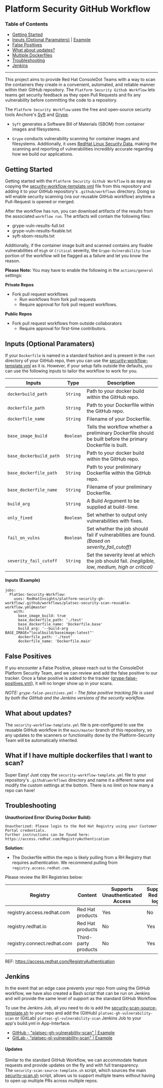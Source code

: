 # Platform Security GitHub Workflow

### Table of Contents
- [Getting Started](#getting-started)
- [Inputs (Optional Paramaters)](#inputs-optional-paramaters) | [Example](#inputs-example)
- [False Positives](#false-positives)
- [What about updates?](#what-about-updates)
- [Multiple Dockerfiles](#what-if-i-have-multiple-dockerfiles-that-i-want-to-scan)
- [Troubleshooting](#troubleshooting)
- [Jenkins](#jenkins)

---

This project aims to provide Red Hat ConsoleDot Teams with a way to scan the containers they create in a convenient, automated, and reliable manner within their GitHub repository. The `Platform Security Github Workflow` lets teams get security feedback as they open Pull Requests and fix any vulnerability before committing the code to a repository.

The `Platform Security Workflow` uses the free and open-source security tools Anchore's [Syft](https://github.com/anchore/syft/) and [Grype](https://github.com/anchore/grype/). 

* `Syft` generates a Software Bill of Materials (SBOM) from container images and filesystems.

* `Grype` conducts vulnerability scanning for container images and filesystems. Additionally, it uses [RedHat Linux Security Data](https://access.redhat.com/hydra/rest/securitydata/), making the scanning and reporting of vulnerabilities incredibly accurate regarding how we build our applications.


## Getting Started

Getting started with the `Platform Security Github Workflow` is as easy as copying the [security-workflow-template.yml](https://github.com/RedHatInsights/platform-security-gh-workflow/blob/master/security-workflow-template.yml) file from this repository and adding it to your GitHub repository's `.github/workflows` directory. Doing so will enable security scanning (via our reusable GitHub workflow) anytime a Pull-Request is opened or merged.

After the workflow has run, you can download artifacts of the results from the associated `workflow run`. The artifacts will contain the following files:

* grype-vuln-results-full.txt
* grype-vuln-results-fixable.txt
* syft-sbom-results.txt

Additionally, if the container image built and scanned contains any fixable vulnerabilities of `High` or `Critical` severity, the `Grype-Vulnerability-Scan` portion of the workflow will be flagged as a failure and let you know the reason. 

**Please Note:** You may have to enable the following in the `actions/general` settings:

**Private Repos**
* Fork pull request workflows
   * Run workflows from fork pull requests
   * Require approval for fork pull request workflows.

**Public Repos**
* Fork pull request workflows from outside collaborators
   * Require approval for first-time contributors.

## Inputs (Optional Paramaters)

If your `Dockerfile` is named in a standard fashion and is present in the `root` directory of your GitHub repo, then you can use the [security-workflow-template.yml](https://github.com/RedHatInsights/platform-security-gh-workflow/blob/master/security-workflow-template.yml) as it is. However, if your setup falls outside the defaults, you can use the following inputs to tailor the workflow to work for you. 

| Inputs      | Type | Description |
| ----------- | :-----------: | ----------- |
| `dockerbuild_path` | `String` | Path to your docker build within the GitHub repo. |
| `dockerfile_path` | `String` | Path to your Dockerfile within the GitHub repo. |
| `dockerfile_name` | `String`| Filename of your Dockerfile. |
| `base_image_build` | `Boolean` | Tells the workflow whether a preliminary Dockerfile should be built before the primary Dockerfile is built. |
| `base_dockerbuild_path` | `String` | Path to your docker build within the GitHub repo. |
| `base_dockerfile_path` | `String` | Path to your preliminary Dockerfile within the GitHub repo. |
| `base_dockerfile_name` | `String` | Filename of your preliminary Dockerfile. |
| `build_arg` | `String` | A Build Argument to be supplied at build-time. |
| `only_fixed` | `Boolean` | Set whether to output only vulnerabilities with fixes. |
| `fail_on_vulns` | `Boolean` | Set whether the job should fail if vulnerabilities are found. *(Based on severity_fail_cutoff)*|
| `severity_fail_cutoff` | `String` | Set the severity level at which the job should fail. *(negligible, low, medium, high or critical)* |

#### Inputs (Example)
```
jobs:
  PlatSec-Security-Workflow:
    uses: RedHatInsights/platform-security-gh-workflow/.github/workflows/platsec-security-scan-reusable-workflow.yml@master
    with:
      base_image_build: true
      base_dockerfile_path: './test'
      base_dockerfile_name: 'Dockerfile.base'
      build_arg: '--build-arg BASE_IMAGE="localbuild/baseimage:latest"'
      dockerfile_path: './test'
      dockerfile_name: 'Dockerfile.main'
```

## False Positives
If you encounter a False Positive, please reach out to the ConsoleDot Platform Security Team, and we can review and 
add the false positive to our tracker. Once a false positive is added to the tracker 
([grype-false-positives.yml](/false_positives/grype-false-positives.yml)), it will no longer show up in your scans.

*NOTE: `grype-false-positives.yml` - The false positive tracking file is used by both the GitHub and the Jenkins 
versions of the security workflow.*

## What about updates?
The `security-workflow-template.yml` file is pre-configured to use the reusable GitHub workflow in the `main/master` branch of this repository, so any updates to the scanners or functionality done by the Platform-Security Team will be automatically inherited. 

## What if I have multiple dockerfiles that I want to scan?
Super Easy! Just copy the `security-workflow-template.yml` file to your repository's `.github\workflows` directory and name it a different name and modify the custom settings at the bottom. There is no limit on how many a repo can have!

## Troubleshooting

**Unauthorized Error (During Docker Build):**
```
Unauthorized: Please login to the Red Hat Registry using your Customer Portal credentials.
Further instructions can be found here: https://access.redhat.com/RegistryAuthentication
```
**Solution:**
* The Dockerfile within the repo is likely pulling from a RH Registry that requires authentication. We recommend pulling from `registry.access.redhat.com`.

Please review the RH Registries below:


Registry | Content | Supports Unauthenticated Access | Supports Red Hat login | Supports Registry Tokens
-- | -- | -- | -- | --
registry.access.redhat.com | Red Hat products | Yes | No | No
registry.redhat.io | Red Hat products | No | Yes | Yes
registry.connect.redhat.com | Third-party products | No | Yes | Yes

REF: https://access.redhat.com/RegistryAuthentication

## Jenkins
In the event that an edge case prevents your repo from using the GitHub workflow, we have also created 
a Bash script that can be run on Jenkins and will provide the same level of support as the standard 
GitHub Workflow.

To use the Jenkins Job, all you need to do is add the [security-scan-source-template.sh](/jenkins/security-scan-source-template.sh) to your repo and add the (GitHub) `platsec-gh-vulnerability-scan` or 
(GitLab) `platsec-gl-vulnerability-scan` Jenkins Job to your app's build.yml in App-Interface.


- [GitHub - "platsec-gh-vulnerability-scan" | Example](https://gitlab.cee.redhat.com/service/app-interface/-/blob/master/data/services/insights/gateway/build.yml?ref_type=heads#L92-95)
- [GitLab - "platsec-gl-vulnerability-scan" | Example]()

#### Updates
Similar to the standard GitHub Workflow, we can accommodate feature requests and provide updates on the fly and 
with full transparency. The `security-scan-source-template.sh` script, which sources the main 
[security-scan.sh](/jenkins/security-scan.sh) script, allows us to support multiple teams without having to open up multiple PRs across multiple repos.
